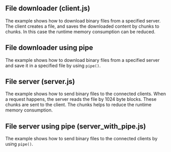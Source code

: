 ## File downloader (client.js)

The example shows how to download binary files from a specified server. The client creates a file, and saves the downloaded content by chunks to chunks. In this case the runtime memory consumption can be reduced.


## File downloader using pipe

The example shows how to download binary files from a specified server and save it in a specified file by using `pipe()`.


## File server (server.js)

The example shows how to send binary files to the connected clients. When a request happens, the server reads the file by 1024 byte blocks. These chunks are sent to the client. The chunks helps to reduce the runtime memory consumption.


## File server using pipe (server_with_pipe.js)

The example shows how to send binary files to the connected clients by using `pipe()`.
